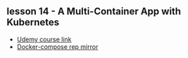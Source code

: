 ## lesson 14 - A Multi-Container App with Kubernetes
* [Udemy course link](https://www.udemy.com/course/docker-and-kubernetes-the-complete-guide/learn/lecture/11500816#overview)
* [Docker-compose rep mirror](https://github.com/JavaScriptonit/multi-docker)